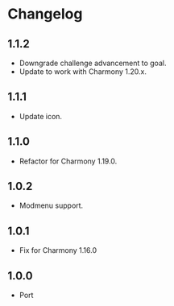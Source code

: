 # Changelog

## 1.1.2

- Downgrade challenge advancement to goal.
- Update to work with Charmony 1.20.x.

## 1.1.1

- Update icon.

## 1.1.0

- Refactor for Charmony 1.19.0.

## 1.0.2

- Modmenu support.

## 1.0.1

- Fix for Charmony 1.16.0

## 1.0.0

- Port